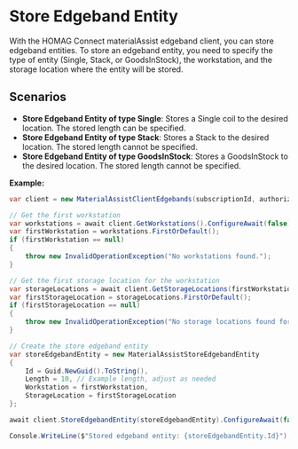 ﻿# Store Edgeband Entity

With the HOMAG Connect materialAssist edgeband client, you can store edgeband entities.
To store an edgeband entity, you need to specify the type of entity (Single, Stack, or GoodsInStock), the workstation, and the storage location where the entity will be stored.

## Scenarios

- **Store Edgeband Entity of type Single**: Stores a Single coil to the desired location. The stored length can be specified.
- **Store Edgeband Entity of type Stack**: Stores a Stack to the desired location. The stored length cannot be specified.
- **Store Edgeband Entity of type GoodsInStock**: Stores a GoodsInStock to the desired location. The stored length cannot be specified.

<strong>Example:</strong>

```csharp
var client = new MaterialAssistClientEdgebands(subscriptionId, authorizationKey);

// Get the first workstation
var workstations = await client.GetWorkstations().ConfigureAwait(false);
var firstWorkstation = workstations.FirstOrDefault();
if (firstWorkstation == null)
{
    throw new InvalidOperationException("No workstations found.");
}

// Get the first storage location for the workstation
var storageLocations = await client.GetStorageLocations(firstWorkstation.Id.ToString()).ConfigureAwait(false);
var firstStorageLocation = storageLocations.FirstOrDefault();
if (firstStorageLocation == null)
{
    throw new InvalidOperationException("No storage locations found for the workstation.");
}

// Create the store edgeband entity
var storeEdgebandEntity = new MaterialAssistStoreEdgebandEntity
{
    Id = Guid.NewGuid().ToString(),
    Length = 10, // Example length, adjust as needed
    Workstation = firstWorkstation,
    StorageLocation = firstStorageLocation
};

await client.StoreEdgebandEntity(storeEdgebandEntity).ConfigureAwait(false);

Console.WriteLine($"Stored edgeband entity: {storeEdgebandEntity.Id}");
```